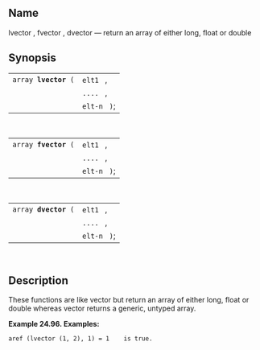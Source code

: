 <div id="fn_dvector" class="refentry">

<div class="titlepage">

</div>

<div class="refnamediv">

## Name

lvector , fvector , dvector — return an array of either long, float or
double

</div>

<div class="refsynopsisdiv">

## Synopsis

<div id="fsyn_lvector" class="funcsynopsis">

|                           |               |
|---------------------------|---------------|
| `array `**`lvector`**` (` | `elt1 ` ,     |
|                           | `.... ` ,     |
|                           | `elt-n ` `)`; |

<div class="funcprototype-spacer">

 

</div>

</div>

<div id="fsyn_fvector" class="funcsynopsis">

|                           |               |
|---------------------------|---------------|
| `array `**`fvector`**` (` | `elt1 ` ,     |
|                           | `.... ` ,     |
|                           | `elt-n ` `)`; |

<div class="funcprototype-spacer">

 

</div>

</div>

<div id="fsyn_dvector" class="funcsynopsis">

|                           |               |
|---------------------------|---------------|
| `array `**`dvector`**` (` | `elt1 ` ,     |
|                           | `.... ` ,     |
|                           | `elt-n ` `)`; |

<div class="funcprototype-spacer">

 

</div>

</div>

</div>

<div id="desc_dvector" class="refsect1">

## Description

These functions are like vector but return an array of either long,
float or double whereas vector returns a generic, untyped array.

<div id="ex_dvector" class="example">

**Example 24.96. Examples:**

<div class="example-contents">

``` programlisting
aref (lvector (1, 2), 1) = 1    is true.
```

</div>

</div>

  

</div>

</div>
